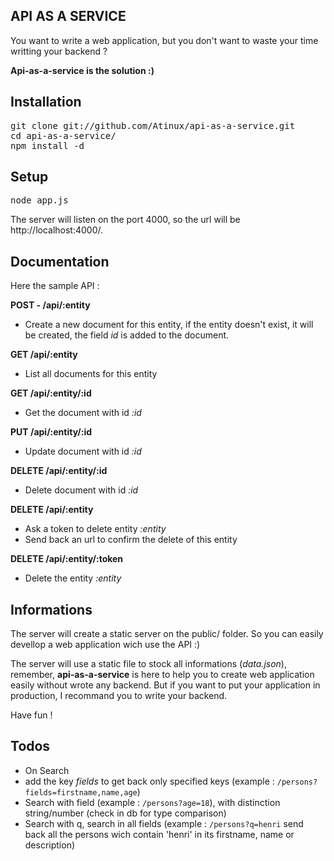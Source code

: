 API AS A SERVICE
----------------

You want to write a web application, but you don't want to waste your time writting your backend ?

**Api-as-a-service is the solution :)**

Installation
------------

<pre>
git clone git://github.com/Atinux/api-as-a-service.git
cd api-as-a-service/
npm install -d
</pre>

Setup
------

<pre>
node app.js
</pre>

The server will listen on the port 4000, so the url will be http://localhost:4000/.

Documentation
-------------

Here the sample API :

**POST - /api/:entity**

- Create a new document for this entity, if the entity doesn't exist, it will be created, the field *id* is added to the document.

**GET /api/:entity**

- List all documents for this entity

**GET /api/:entity/:id**

- Get the document with id *:id*

**PUT /api/:entity/:id**

- Update document with id *:id*

**DELETE /api/:entity/:id**

- Delete document with id *:id*

**DELETE /api/:entity**

- Ask a token to delete entity *:entity*
 - Send back an url to confirm the delete of this entity

**DELETE /api/:entity/:token**

- Delete the entity *:entity*

Informations
------------

The server will create a static server on the public/ folder.
So you can easily devellop a web application wich use the API :)

The server will use a static file to stock all informations (*data.json*), remember, **api-as-a-service** is here to help you to create web application easily without wrote any backend. But if you want to put your application in production, I recommand you to write your backend.

Have fun !

Todos
-----

- On Search
 - add the key *fields* to get back only specified keys (example : `/persons?fields=firstname,name,age`)
 - Search with field (example : `/persons?age=18`), with distinction string/number (check in db for type comparison)
 - Search with q, search in all fields (example : `/persons?q=henri` send back all the persons wich contain 'henri' in its firstname, name or description)